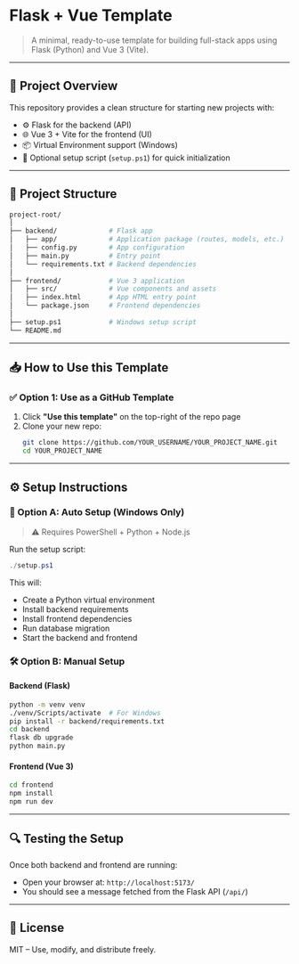 # Flask + Vue Template

> A minimal, ready-to-use template for building full-stack apps using Flask (Python) and Vue 3 (Vite).

---

## 🚀 Project Overview

This repository provides a clean structure for starting new projects with:

- ⚙️ Flask for the backend (API)
- 🌐 Vue 3 + Vite for the frontend (UI)
- 📦 Virtual Environment support (Windows)
- 🧰 Optional setup script (`setup.ps1`) for quick initialization

---

## 🧱 Project Structure

```bash
project-root/
│
├── backend/             # Flask app
│   ├── app/             # Application package (routes, models, etc.)
│   ├── config.py        # App configuration
│   ├── main.py          # Entry point
│   └── requirements.txt # Backend dependencies
│
├── frontend/            # Vue 3 application
│   ├── src/             # Vue components and assets
│   ├── index.html       # App HTML entry point
│   └── package.json     # Frontend dependencies
│
├── setup.ps1            # Windows setup script
└── README.md
```

---

## 📥 How to Use this Template

### ✅ Option 1: Use as a GitHub Template

1. Click **"Use this template"** on the top-right of the repo page
2. Clone your new repo:
   ```bash
   git clone https://github.com/YOUR_USERNAME/YOUR_PROJECT_NAME.git
   cd YOUR_PROJECT_NAME
   ```

---

## ⚙️ Setup Instructions

### 🔄 Option A: Auto Setup (Windows Only)

> ⚠️ Requires PowerShell + Python + Node.js

Run the setup script:
```powershell
./setup.ps1
```
This will:
- Create a Python virtual environment
- Install backend requirements
- Install frontend dependencies
- Run database migration
- Start the backend and frontend

### 🛠️ Option B: Manual Setup

#### Backend (Flask)
```bash
python -m venv venv
./venv/Scripts/activate  # For Windows
pip install -r backend/requirements.txt
cd backend
flask db upgrade
python main.py
```

#### Frontend (Vue 3)
```bash
cd frontend
npm install
npm run dev
```

---

## 🔍 Testing the Setup

Once both backend and frontend are running:
- Open your browser at: `http://localhost:5173/`
- You should see a message fetched from the Flask API (`/api/`)

---

## 🧾 License

MIT – Use, modify, and distribute freely.

